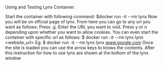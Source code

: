 Using and Testing Lynx Container:

Start the container with following command:
	$docker run -it --rm lynx
Now you will be on official page of lynx.
From here you can go to any url you want as follows:
	Press .g.
	Enter the URL you want to visit.
	Press y or n depending upon whether you want to allow cookies.
	You can even start the container with specific url as follows:
       		$ docker run -it --rm lynx lynx <website_url>
        Eg: $ docker run -it --rm lynx lynx www.google.com
	Once the site is loaded you can use the arrow keys to brows the contents.
	After this instruction for how to use lynx are shown at the bottom of the lynx window

